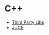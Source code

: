 # C++

* [Third Party Libs](http://squall.cs.ntou.edu.tw/cpp/third-Party%20Libraries.html)
* [JUCE](https://github.com/WeAreROLI/JUCE)
